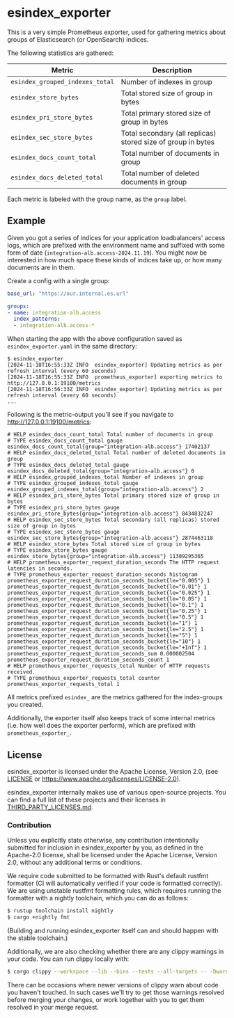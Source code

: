 # esindex_exporter

This is a very simple Prometheus exporter, used for gathering metrics about groups of Elasticsearch (or OpenSearch) indices.

The following statistics are gathered:

| Metric                          | Description                                                  |
|---------------------------------|--------------------------------------------------------------|
| `esindex_grouped_indexes_total` | Number of indexes in group                                   |
| `esindex_store_bytes`           | Total stored size of group in bytes                          |
| `esindex_pri_store_bytes`       | Total primary stored size of group in bytes                  |
| `esindex_sec_store_bytes`       | Total secondary (all replicas) stored size of group in bytes |
| `esindex_docs_count_total`      | Total number of documents in group                           |
| `esindex_docs_deleted_total`    | Total number of deleted documents in group                   |

Each metric is labeled with the group name, as the `group` label.

## Example

Given you got a series of indices for your application loadbalancers' access logs,
which are prefixed with the environment name and suffixed with some form of date (`integration-alb.access-2024.11.19`).
You might now be interested in how much space these kinds of indices take up, or how many documents are in them.

Create a config with a single group:

```yaml
base_url: "https://our.internal.es.url"

groups:
- name: integration-alb.access
  index_patterns:
  - integration-alb.access-*
```

When starting the app with the above configuration saved as `esindex_exporter.yaml` in the same directory:

```shell
$ esindex_exporter
[2024-11-18T16:55:33Z INFO  esindex_exporter] Updating metrics as per refresh interval (every 60 seconds)
[2024-11-18T16:55:33Z INFO  prometheus_exporter] exporting metrics to http://127.0.0.1:19100/metrics
[2024-11-18T16:56:33Z INFO  esindex_exporter] Updating metrics as per refresh interval (every 60 seconds)
...
```

Following is the metric-output you'll see if you navigate to <http://127.0.0.1:19100/metrics>:

```plaintext
# HELP esindex_docs_count_total Total number of documents in group
# TYPE esindex_docs_count_total gauge
esindex_docs_count_total{group="integration-alb.access"} 17402137
# HELP esindex_docs_deleted_total Total number of deleted documents in group
# TYPE esindex_docs_deleted_total gauge
esindex_docs_deleted_total{group="integration-alb.access"} 0
# HELP esindex_grouped_indexes_total Number of indexes in group
# TYPE esindex_grouped_indexes_total gauge
esindex_grouped_indexes_total{group="integration-alb.access"} 2
# HELP esindex_pri_store_bytes Total primary stored size of group in bytes
# TYPE esindex_pri_store_bytes gauge
esindex_pri_store_bytes{group="integration-alb.access"} 8434832247
# HELP esindex_sec_store_bytes Total secondary (all replicas) stored size of group in bytes
# TYPE esindex_sec_store_bytes gauge
esindex_sec_store_bytes{group="integration-alb.access"} 2874463118
# HELP esindex_store_bytes Total stored size of group in bytes
# TYPE esindex_store_bytes gauge
esindex_store_bytes{group="integration-alb.access"} 11309295365
# HELP prometheus_exporter_request_duration_seconds The HTTP request latencies in seconds.
# TYPE prometheus_exporter_request_duration_seconds histogram
prometheus_exporter_request_duration_seconds_bucket{le="0.005"} 1
prometheus_exporter_request_duration_seconds_bucket{le="0.01"} 1
prometheus_exporter_request_duration_seconds_bucket{le="0.025"} 1
prometheus_exporter_request_duration_seconds_bucket{le="0.05"} 1
prometheus_exporter_request_duration_seconds_bucket{le="0.1"} 1
prometheus_exporter_request_duration_seconds_bucket{le="0.25"} 1
prometheus_exporter_request_duration_seconds_bucket{le="0.5"} 1
prometheus_exporter_request_duration_seconds_bucket{le="1"} 1
prometheus_exporter_request_duration_seconds_bucket{le="2.5"} 1
prometheus_exporter_request_duration_seconds_bucket{le="5"} 1
prometheus_exporter_request_duration_seconds_bucket{le="10"} 1
prometheus_exporter_request_duration_seconds_bucket{le="+Inf"} 1
prometheus_exporter_request_duration_seconds_sum 0.000002504
prometheus_exporter_request_duration_seconds_count 1
# HELP prometheus_exporter_requests_total Number of HTTP requests received.
# TYPE prometheus_exporter_requests_total counter
prometheus_exporter_requests_total 1
```

All metrics prefixed `esindex_` are the metrics gathered for the index-groups you created.

Additionally, the exporter itself also keeps track of some internal metrics (i.e. how well does the exporter perform), which are prefixed with `prometheus_exporter_`.

## License

esindex_exporter is licensed under the Apache License, Version 2.0, (see [LICENSE](LICENSE) or <https://www.apache.org/licenses/LICENSE-2.0>).

esindex_exporter internally makes use of various open-source projects.
You can find a full list of these projects and their licenses in [THIRD_PARTY_LICENSES.md](THIRD_PARTY_LICENSES.md).

### Contribution

Unless you explicitly state otherwise, any contribution intentionally submitted for inclusion in esindex_exporter by you, as defined in the Apache-2.0 license, shall be licensed under the Apache License, Version 2.0, without any additional terms or conditions.

We require code submitted to be formatted with Rust's default rustfmt formatter (CI will automatically verified if your code is formatted correctly).
We are using unstable rustfmt formatting rules, which requires running the formatter with a nightly toolchain, which you can do as follows:

```sh
$ rustup toolchain install nightly
$ cargo +nightly fmt
```

(Building and running esindex_exporter itself can and should happen with the stable toolchain.)

Additionally, we are also checking whether there are any clippy warnings in your code.
You can run clippy locally with:

```sh
$ cargo clippy --workspace --lib --bins --tests --all-targets -- -Dwarnings
```

There can be occasions where newer versions of clippy warn about code you haven't touched.
In such cases we'll try to get those warnings resolved before merging your changes, or work together with you to get them resolved in your merge request.

